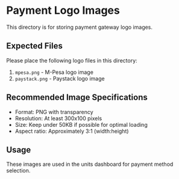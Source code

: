 # Payment Logo Images

This directory is for storing payment gateway logo images.

## Expected Files

Please place the following logo files in this directory:

1. `mpesa.png` - M-Pesa logo image
2. `paystack.png` - Paystack logo image

## Recommended Image Specifications

- Format: PNG with transparency
- Resolution: At least 300x100 pixels
- Size: Keep under 50KB if possible for optimal loading
- Aspect ratio: Approximately 3:1 (width:height)

## Usage

These images are used in the units dashboard for payment method selection.

